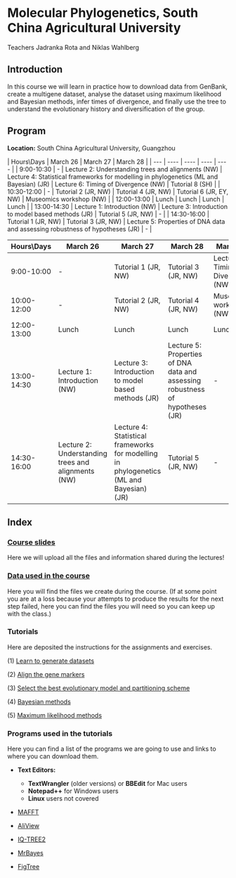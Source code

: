 
# **Molecular Phylogenetics, South China Agricultural University**

Teachers Jadranka Rota and Niklas Wahlberg

## **Introduction**

In this course we will learn in practice how to download data from GenBank, create a multigene dataset, analyse the dataset using maximum likelihood and Bayesian methods, infer times of divergence, and finally use the tree to understand the evolutionary history and diversification of the group.

## **Program**

**Location:** South China Agricultural University, Guangzhou

<!-- -->
| Hours\Days | March 26 | March 27 | March 28 |
| --- | ---- | ---- | ---- | ---- |
| 9:00-10:30 | - | Lecture 2: Understanding trees and alignments (NW) | Lecture 4: Statistical frameworks for modelling in phylogenetics (ML and Bayesian) (JR) | Lecture 6: Timing of Divergence (NW) | Tutorial 8 (SH) |
| 10:30-12:00 | - | Tutorial 2 (JR, NW) | Tutorial 4 (JR, NW) | Tutorial 6 (JR, EY, NW) | Museomics workshop (NW) |
| 12:00-13:00 | Lunch | Lunch | Lunch | Lunch |
| 13:00-14:30 | Lecture 1: Introduction (NW) | Lecture 3: Introduction to model based methods (JR) |  Tutorial 5 (JR, NW) | - |
| 14:30-16:00 | Tutorial 1 (JR, NW) | Tutorial 3 (JR, NW) | Lecture 5: Properties of DNA data and assessing robustness of hypotheses (JR) | - |


<!-- | 10:30-12:00 | Introduction to alignments, different file formats (NW) | Tutorial 3-5 (cont.) (JR, EY, NW) | Tutorial 7 (JR, EY, NW) | Tutorial 8 (SH, EY)(cont.) (SH) | -->

| Hours\Days | March 26 | March 27 | March 28 | March 29 |
| --- | ---- | ---- | ---- | ---- |
| 9:00-10:00 | - | Tutorial 1 (JR, NW) | Tutorial 3 (JR, NW) | Lecture 6: Timing of Divergence (NW) |
| 10:00-12:00 | - | Tutorial 2 (JR, NW) | Tutorial 4 (JR, NW) | Museomics workshop (NW) |
| 12:00-13:00 | Lunch | Lunch | Lunch | Lunch |
| 13:00-14:30 | Lecture 1: Introduction (NW) | Lecture 3: Introduction to model based methods (JR) | Lecture 5: Properties of DNA data and assessing robustness of hypotheses (JR) | - |
| 14:30-16:00 | Lecture 2: Understanding trees and alignments (NW) | Lecture 4: Statistical frameworks for modelling in phylogenetics (ML and Bayesian) (JR) | Tutorial 5 (JR, NW) | - |

<!--  -->




## **Index**

### [Course slides](./Lectures/)

Here we will upload all the files and information shared during the lectures!


### [Data used in the course](./Data/)

Here you will find the files we create during the course. (If at some point you are at a loss because your attempts to produce the results for the next step failed, here you can find the files you will need so you can keep up with the class.)


### **Tutorials**

Here are deposited the instructions for the assignments and exercises.


 (1) [Learn to generate datasets](./Tutorials/1.DatasetManipulation/)
	
 (2) [Align the gene markers](./Tutorials/2.Alignments/)
 
 (3) [Select the best evolutionary model and partitioning scheme](./Tutorials/3.ModelSelection/)
 
 (4) [Bayesian methods](./Tutorials/4.BayesianInference/)
 
 (5) [Maximum likelihood methods](./Tutorials/5.MaximumLikelihood/)
 
<!--
 (6) [Timing of divergence analysis](./Tutorials/6.TimingDivergence/)
 
 (7) [Tree manipulation](./Tutorials/7.TreeManipulation/)
 
 (8) [Diversification analysis](./Tutorials/8.Diversification/)
 
 (9) [Gene tree/species tree analysis](./Tutorials/11.ASTRAL/)
 
 (10) [Historical biogeography](./Tutorials/10.Biogeography/)
 -->



### **Programs used in the tutorials**

Here you can find a list of the programs we are going to use and links to where you can download them.
 
 * **Text Editors:**
   	- **TextWrangler** (older versions) or **BBEdit** for Mac users
   	- **Notepad++** for Windows users
   	- **Linux** users not covered

 * [MAFFT](https://mafft.cbrc.jp/alignment/software/)

 * [AliView](http://www.ormbunkar.se/aliview/downloads/)

 * [IQ-TREE2](http://www.iqtree.org/)
 
 * [MrBayes](http://nbisweden.github.io/MrBayes/)
	
 * [FigTree](http://tree.bio.ed.ac.uk/software/figtree/)

<!--
 * [Tracer](https://github.com/beast-dev/tracer/releases/tag/v1.7.1)
 
 * [BEAST2](http://www.beast2.org/)
 
 * [R](https://www.r-project.org/)
 
 * [ASTRAL](https://github.com/smirarab/ASTRAL)
-->

